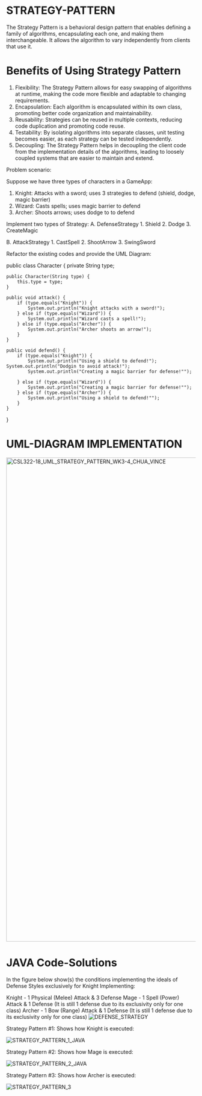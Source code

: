 # STRATEGY-PATTERN

The Strategy Pattern is a behavioral design pattern that enables defining a family of algorithms, encapsulating each one, and making them interchangeable. It allows the algorithm to vary independently from clients that use it. 

# Benefits of Using Strategy Pattern

1) Flexibility: The Strategy Pattern allows for easy swapping of algorithms at runtime, making the code more flexible and adaptable to changing requirements.
2) Encapsulation: Each algorithm is encapsulated within its own class, promoting better code organization and maintainability.
3) Reusability: Strategies can be reused in multiple contexts, reducing code duplication and promoting code reuse.
4) Testability: By isolating algorithms into separate classes, unit testing becomes easier, as each strategy can be tested independently.
5) Decoupling: The Strategy Pattern helps in decoupling the client code from the implementation details of the algorithms, leading to loosely coupled systems that are easier to maintain and extend.

Problem scenario:

Suppose we have three types of characters in a GameApp:

1. Knight: Attacks with a sword; uses 3 strategies to defend (shield, dodge, magic barrier)
2. Wizard: Casts spells; uses magic barrier to defend
3. Archer: Shoots arrows; uses dodge to to defend

Implement two types of Strategy:
A.  DefenseStrategy
     1. Shield
     2. Dodge
     3. CreateMagic

B.  AttackStrategy
     1.  CastSpell
     2.  ShootArrow
     3.  SwingSword  


Refactor the existing codes and provide the UML Diagram:

public class Character {
    private String type;

    public Character(String type) {
        this.type = type;
    }

    public void attack() {
        if (type.equals("Knight")) {
            System.out.println("Knight attacks with a sword!");
        } else if (type.equals("Wizard")) {
            System.out.println("Wizard casts a spell!");
        } else if (type.equals("Archer")) {
            System.out.println("Archer shoots an arrow!");
        }
    }

    public void defend() {
        if (type.equals("Knight")) {
            System.out.println("Using a shield to defend!");
	System.out.println("Dodgin to avoid attack!");
            System.out.println("Creating a magic barrier for defense!"");		

        } else if (type.equals("Wizard")) {
            System.out.println("Creating a magic barrier for defense!"");
        } else if (type.equals("Archer")) {
            System.out.println("Using a shield to defend!"");
        }
    }
}


# UML-DIAGRAM IMPLEMENTATION

<img width="1284" alt="CSL322-18_UML_STRATEGY_PATTERN_WK3-4_CHUA_VINCE" src="https://github.com/VinceTedChua/strategyPattern/assets/142372312/072f0546-f7a7-4a06-9d24-b7712fec915d">






# JAVA Code-Solutions

In the figure below show(s) the conditions implementing the ideals of Defense Styles exclusively for Knight Implementing:

Knight - 1 Physical (Melee) Attack & 3 Defense
Mage   - 1 Spell (Power) Attack & 1 Defense (It is still 1 defense due to its exclusivity only for one class)
Archer - 1 Bow   (Range) Attack & 1 Defense (It is still 1 defense due to its exclusivity only for one class)
![DEFENSE_STRATEGY](https://github.com/VinceTedChua/strategyPattern/assets/142372312/9f2f5370-48a5-4f4f-8bc7-e8fac56b4938)



Strategy Pattern #1: Shows how Knight is executed:

![STRATEGY_PATTERN_1_JAVA](https://github.com/VinceTedChua/strategyPattern/assets/142372312/1f023fdc-804f-481a-ba4c-ab78c781cd71)


Strategy Pattern #2: Shows how Mage is executed:

![STRATEGY_PATTERN_2_JAVA](https://github.com/VinceTedChua/strategyPattern/assets/142372312/c96edb2a-ae0a-4597-8930-e2a34d3b999a)


Strategy Pattern #3: Shows how Archer is executed:

![STRATEGY_PATTERN_3](https://github.com/VinceTedChua/strategyPattern/assets/142372312/7879637c-821d-4c3f-bead-5ddf58e48ec0)



